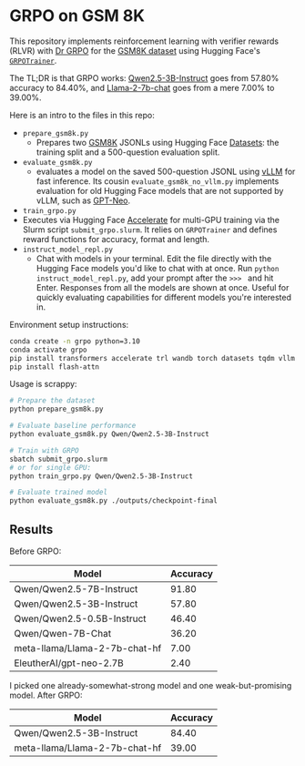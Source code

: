 # GRPO on GSM 8K

This repository implements reinforcement learning with verifier rewards (RLVR)
with [Dr GRPO](https://arxiv.org/abs/2503.20783) for the [GSM8K
dataset](https://huggingface.co/datasets/openai/gsm8k) using
Hugging Face's
[`GRPOTrainer`](https://huggingface.co/docs/trl/main/en/grpo_trainer).

The TL;DR is that GRPO works:
[Qwen2.5-3B-Instruct](https://huggingface.co/Qwen/Qwen2.5-3B-Instruct) goes from
57.80% accuracy to 84.40%, and
[Llama-2-7b-chat](https://huggingface.co/meta-llama/Llama-2-7b-chat-hf) goes
from a mere 7.00% to 39.00%.

Here is an intro to the files in this repo:

- `prepare_gsm8k.py`
  - Prepares two [GSM8K](https://huggingface.co/datasets/openai/gsm8k) JSONLs
    using Hugging Face [Datasets](https://huggingface.co/docs/datasets/en/index):
    the training split and a 500-question evaluation split.
- `evaluate_gsm8k.py`
  - evaluates a model on the saved 500-question JSONL using
    [vLLM](https://github.com/vllm-project/vllm) for fast inference. Its cousin
    `evaluate_gsm8k_no_vllm.py` implements evaluation for old Hugging Face
    models that are not supported by vLLM, such as
    [GPT-Neo](https://huggingface.co/EleutherAI/gpt-neo-2.7B).
- `train_grpo.py`
-   Executes via Hugging Face
    [Accelerate](https://huggingface.co/docs/accelerate/en/index) for multi-GPU
    training via the Slurm script `submit_grpo.slurm`. It relies on
    `GRPOTrainer` and defines reward functions for accuracy, format and length.
- `instruct_model_repl.py`
  - Chat with models in your terminal. Edit the file directly with the Hugging
    Face models you'd like to chat with at once. Run `python
    instruct_model_repl.py`, add your prompt after the `>>> ` and hit Enter.
    Responses from all the models are shown at once. Useful for quickly
    evaluating capabilities for different models you're interested in.

Environment setup instructions:

```bash
conda create -n grpo python=3.10
conda activate grpo
pip install transformers accelerate trl wandb torch datasets tqdm vllm
pip install flash-attn
```

Usage is scrappy:

```bash
# Prepare the dataset
python prepare_gsm8k.py

# Evaluate baseline performance
python evaluate_gsm8k.py Qwen/Qwen2.5-3B-Instruct

# Train with GRPO
sbatch submit_grpo.slurm
# or for single GPU:
python train_grpo.py Qwen/Qwen2.5-3B-Instruct

# Evaluate trained model
python evaluate_gsm8k.py ./outputs/checkpoint-final
```

## Results

Before GRPO:

| Model | Accuracy |
| --- | --- |
| Qwen/Qwen2.5-7B-Instruct | 91.80 |
| Qwen/Qwen2.5-3B-Instruct | 57.80 |
| Qwen/Qwen2.5-0.5B-Instruct | 46.40 |
| Qwen/Qwen-7B-Chat | 36.20 |
| meta-llama/Llama-2-7b-chat-hf | 7.00 |
| EleutherAI/gpt-neo-2.7B | 2.40 |

I picked one already-somewhat-strong model and one weak-but-promising model.
After GRPO:

| Model | Accuracy |
| --- | --- |
| Qwen/Qwen2.5-3B-Instruct | 84.40 |
| meta-llama/Llama-2-7b-chat-hf | 39.00 |
